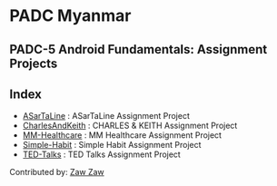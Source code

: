 # PADC Myanmar
## PADC-5 Android Fundamentals: Assignment Projects

## Index
- [ASarTaLine](https://github.com/zawzaww/padc-fun-assignments/tree/fun-5/ASarTaLine) : ASarTaLine Assignment Project
- [CharlesAndKeith](https://github.com/zawzaww/padc-fun-assignments/tree/fun-5/CharlesAndKeith) : CHARLES & KEITH Assignment Project
- [MM-Healthcare](https://github.com/zawzaww/padc-fun-assignments/tree/fun-5/MM-Healthcare) : MM Healthcare Assignment Project
- [Simple-Habit](https://github.com/zawzaww/padc-fun-assignments/tree/fun-5/Simple-Habit) : Simple Habit Assignment Project
- [TED-Talks](https://github.com/zawzaww/padc-fun-assignments/tree/fun-5/TED-Talks) : TED Talks Assignment Project

Contributed by: [Zaw Zaw](https://zawzaww.github.io)
